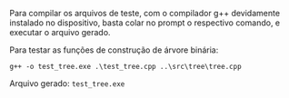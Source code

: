 Para compilar os arquivos de teste, com o compilador g++ devidamente instalado no dispositivo, basta colar no prompt o respectivo comando, e executar o arquivo gerado.

Para testar as funções de construção de árvore binária:

    g++ -o test_tree.exe .\test_tree.cpp ..\src\tree\tree.cpp

Arquivo gerado: `test_tree.exe`